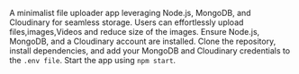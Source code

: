 A minimalist file uploader app leveraging Node.js, MongoDB, and Cloudinary for seamless storage. Users can effortlessly upload files,images,Videos and reduce size of the images. Ensure Node.js, MongoDB, and a Cloudinary account are installed. Clone the repository, install dependencies, and add your MongoDB and Cloudinary credentials to the `.env file`. Start the app using `npm start`.
